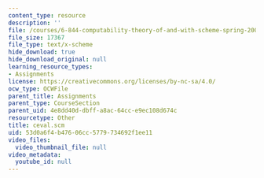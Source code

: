 ```yaml
---
content_type: resource
description: ''
file: /courses/6-844-computability-theory-of-and-with-scheme-spring-2003/53d0a6f4b47606cc5779734692f1ee11_ceval.scm
file_size: 17367
file_type: text/x-scheme
hide_download: true
hide_download_original: null
learning_resource_types:
- Assignments
license: https://creativecommons.org/licenses/by-nc-sa/4.0/
ocw_type: OCWFile
parent_title: Assignments
parent_type: CourseSection
parent_uid: 4e8dd40d-dbff-a8ac-64cc-e9ec108d674c
resourcetype: Other
title: ceval.scm
uid: 53d0a6f4-b476-06cc-5779-734692f1ee11
video_files:
  video_thumbnail_file: null
video_metadata:
  youtube_id: null
---
```


